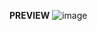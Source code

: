 **PREVIEW**
![image](https://github.com/iampedroluis/iampedroluis-instagram-post/assets/83560861/d9982f35-fb45-44a0-83a9-cc8f3d33e293)
